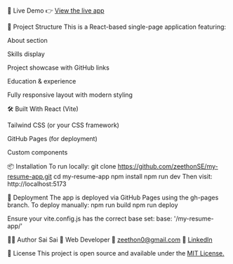 🔗 Live Demo
👉 [View the live app](https://zeethonse.github.io/my-resume-app/)

📂 Project Structure
This is a React-based single-page application featuring:

About section

Skills display

Project showcase with GitHub links

Education & experience

Fully responsive layout with modern styling


🛠️ Built With
React (Vite)

Tailwind CSS (or your CSS framework)

GitHub Pages (for deployment)

Custom components


📦 Installation
To run locally:
git clone https://github.com/zeethonSE/my-resume-app.git
cd my-resume-app
npm install
npm run dev
Then visit: http://localhost:5173

🚀 Deployment
The app is deployed via GitHub Pages using the gh-pages branch. To deploy manually:
npm run build
npm run deploy

Ensure your vite.config.js has the correct base set:
base: '/my-resume-app/'

🙋‍♂️ Author
Sai Sai
💼 Web Developer
📧 zeethon0@gmail.com
🔗 [LinkedIn](https://linkedin.com/in/ssaiwd25)

📄 License
This project is open source and available under the [MIT License.](MIT-LICENSE)